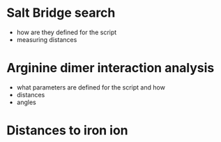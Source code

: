   # Salt Bridge search
  - how are they defined for the script
  - measuring distances
  
  
  # Arginine dimer interaction analysis
  - what parameters are defined for the script and how
  - distances
  - angles 
  
# Distances to iron ion
